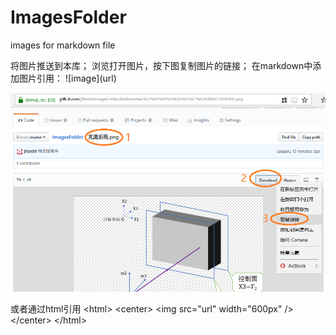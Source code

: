 # ImagesFolder
images for markdown file

将图片推送到本库；
浏览打开图片，按下图复制图片的链接；
在markdown中添加图片引用：
\!\[image\](url)

![image](https://github.com/jlfan99/ImagesFolder/raw/e854680fde462706d9bbf639de1c1c1d887f18c9/%E5%BC%95%E7%94%A8%E6%96%B9%E6%B3%95.png)

或者通过html引用
\<html\>
\<center\>
\<img src="url" width="600px" \/\>
\<\/center\>
\<\/html\>
